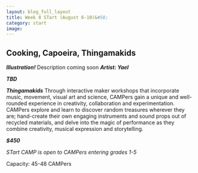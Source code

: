```yaml
---
layout: blog_full_layout
title: Week 8 STart (August 6-10)&#58; 
category: start
image: 
---
```



## Cooking, Capoeira, Thingamakids


**_Illustration!_**
Description coming soon
**_Artist: Yael_**


**_TBD_**


**_Thingamakids_**
Through interactive maker workshops that incorporate music, movement, visual art and science, CAMPers gain a unique and well-rounded experience in creativity, collaboration and experimentation. CAMPers explore and learn to discover random treasures wherever they are; hand-create their own engaging instruments and sound props out of recycled materials, and delve into the magic of performance as they combine creativity, musical expression and storytelling.



**_$450_**


*STart CAMP is open to CAMPers entering grades 1-5*

Capacity: 45-48 CAMPers
